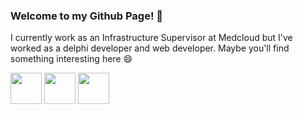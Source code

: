 ### Welcome to my Github Page! 👋

I currently work as an Infrastructure Supervisor at Medcloud but 
I've worked as a delphi developer and web developer. Maybe you'll 
find something interesting here 😄

<div>
  <a href="https://www.linkedin.com/in/giusepe-budny-675111110" target="_blank"><img src="https://image.flaticon.com/icons/png/512/1384/1384889.png" height=50 width=50 target="_blank"></a>
  <a href = "mailto:giubudny@gmail.com"><img src="https://img-premium.flaticon.com/png/512/2875/premium/2875394.png?token=exp=1630009066~hmac=5c29b007165fe8c49d164dc1f83d8bec" target="_blank" width=50 height=50></a>
  <a href = "https://www.instagram.com/giubudny"><img src="https://image.flaticon.com/icons/png/512/2111/2111463.png" width=50 height=50 target="_blank"></a>
</div>

<div>
  
 </div>

<!--
**gb18/gb18** is a ✨ _special_ ✨ repository because its `README.md` (this file) appears on your GitHub profile.

Here are some ideas to get you started:

- 🔭 I’m currently working on ...
- 🌱 I’m currently learning ...
- 👯 I’m looking to collaborate on ...
- 🤔 I’m looking for help with ...
- 💬 Ask me about ...
- 📫 How to reach me: ...
- 😄 Pronouns: ...
- ⚡ Fun fact: ...
-->
